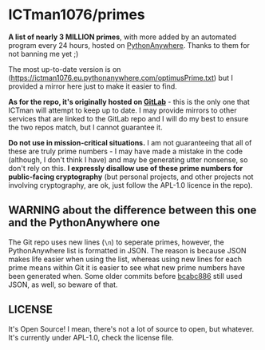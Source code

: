 # ICTman1076/primes

**A list of nearly 3 MILLION primes**, with more added by an automated program every
24 hours, hosted on [PythonAnywhere](https://pythonanywhere.com). Thanks to them
for not banning me yet ;)

The most up-to-date version is on
(https://ictman1076.eu.pythonanywhere.com/optimusPrime.txt) but I provided a
mirror here just to make it easier to find.

**As for the repo, it's originally hosted on [GitLab](https://gitlab.com/ICTman1076/primes)** -
this is the only one that ICTman will attempt to keep up to date. I may provide
mirrors to other services that are linked to the GitLab repo and I will do my
best to ensure the two repos match, but I cannot guarantee it.

**Do not use in mission-critical situations.** I am not guaranteeing that all of
these are truly prime numbers - I may have made a mistake in the code (although,
I don't think I have) and may be generating utter nonsense, so don't rely on this.
**I expressly disallow use of these prime numbers for public-facing cryptography**
(but personal projects, and other projects not involving cryptography, are ok,
just follow the APL-1.0 licence in the repo).

## WARNING about the difference between this one and the PythonAnywhere one
The Git repo uses new lines (`\n`) to seperate primes, however, the
PythonAnywhere list is formatted in JSON. The reason is because JSON makes life
easier when using the list, whereas using new lines for each prime means within
Git it is easier to see what new prime numbers have been generated when. Some
older commits before [bcabc886](https://gitlab.com/ICTman1076/primes/-/commit/bcabc8866284a9e9a9a867ce887ae199d8a60f5e)
still used JSON, as well, so beware of that.

## LICENSE

It's Open Source! I mean, there's not a lot of source to open, but whatever.
It's currently under APL-1.0, check the license file.
